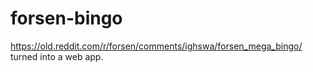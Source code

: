 # forsen-bingo

https://old.reddit.com/r/forsen/comments/ighswa/forsen_mega_bingo/ turned into a web app.
